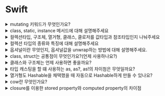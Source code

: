 # Swift

<details>
<summary> mutating 키워드가 무엇인가요? </summary>
<div markdown="1">

- 스위프트에서 클래스는 레퍼런스 타입이고 구조체와 열거형은 값 타입이다. 값 타입은 기본적으로 인스턴스 메소드에서 내부 데이터를 수정할 수가 없다.

- 값 타입의 속성을 수정하려면 인스턴스 메서드에서 mutating 키워드를 사용해야 한다.

</div>
</details>


<details>
<summary> class, static, instance 메서드에 대해 설명해주세요 </summary>
<div markdown="1">

- 인스턴스 메소드 : 클래스, 구조체, 열거형의 인스턴스에 속한 메소드를 의미합니다. 클래스를 인스턴스화 후 해당 메소드를 호출해야한다.

- 타입 메소드 : class, static 키워드가 붙는다. 클래스를 인스턴스와 하지 않아도 바로 타입 자체에서 호출할 수 있다. class는 오버라이드 가능, static은 불가, final + class == static

</div>
</details>

<details>
<summary> 컬렉션타입, 구조체, 열거형, 클래스, 클로저를 값타입과 참조타입인지 나눠주세요 </summary>
<div markdown="1">

- 스위프트에서 모든 데이터타입(Int, Double, Set, Array, Dictionary 등등)은 모두 구조체 기반으로 구현되어있다. 구조체 기반이기 때문에 값타입이다. 열거형은 값타입이다.

- 클래스와 클로저(함수)는 참조타입이다.

</div>
</details>

<details>
  <summary> 컬렉션 타입의 종류와 특징에 대해 설명해주세요 </summary>
  <p>
      
  - 이름처럼 ‘데이터들의 집합'으로, swift에서는 ‘지정된 타입의 데이터들의 묶음’을 말한다.
    지정된(데이터) 타입이라고 하는 이유는 swift의 컬렉션 타입이 모두 Generic Collection으로 구현되어 있기 때문이다.

  - swift에서는 Array, Set, Dictionary 세 가지 컬렉션 타입이 있다.
    세 가지 타입은 변수로 생성하면 데이터 구성을 변경할 수 있고, 상수로 선언하면 변경할 수 없다.

  공식문서 노트에 따르면..

  > 컬렉션은 생성한 이후 수정할 필요가 없다면, 상수에 할당하는 것이 바람직하다. “앞으로 이 컬렉션은 수정하면 안 된다.”라는 의도를 코드에 명시하므로 다른 개발자가 코드를 이해하기 쉽다.
  또한 컴파일러의 성능 최적화(performance optimization)를 가능하게 한다.
  > 

  ### Array

  - 같은 데이터 타입의 값들을 순서대로 저장하는 리스트이다.
  - 중복 값을 저장할 수 있고, 순서가 있다. (순서가 있기에 중복값 구분 가능)

  ```swift
  var fruits: [String] = [] // 빈 배열로 초기화 및 선언
  fruits = ["apple", "banana", "kiwi", "apple"] // 값이 중복되어도 순서가 있으므로 상관없다.
  ```

  ### Set
  - 같은 데이터 타입의 값들을 순서없이 저장하는 리스트이다.
  - 순서가 없다는 점을 빼고는 Array와 비슷하다.
  - 순서가 없기 때문에 서로 같은 값을 구분할 수 없으므로 중복값이 허용되지 않는다.

  → 공식문서에서 ‘세트는 순서가 중요하지 않거나, 유일한 값일 때 사용하라.’고 적혀있다.

  - 집합 연산을 할 수 있다.
  - swift는 타입 추론을 하기 때문에, 만약 그냥 선언하면 배열로 인식해버린다.
  - 따라서 선언할 때 반드시 타입을 적어주어야 한다.
  - Set에 들어가는 값의 타입은 꼭 Hashable 프로토콜을 채택하고 있어야 한다.

  ```swift
  var lottos = Set<Int>()
  lottos = [1, 3, 1, 5, 8] // 배열과 같이 대괄호로 표현한다.

  // 중복값이 있는 상태로 대입해줄 수는 있지만, 프린트 해보면 중복값이 제거 되어있다.
  print(lottos) // 1,3,5,8
  ```

  ### Dictionary

  - 순서 없이 key 와 value가 한 쌍으로 데이터를 저장하는 컬렉션 타입이다.
  - key와 value에 대한 타입을 지정해놓으면 해당 타입만 입력할 수 있다. 
  (모든 key의 타입 동일, 모든 value의 타입 동일)
  - 마찬가지로 순서가 없다.
  - key의 타입은 꼭 Hashable 프로토콜을 채택하고 있어야 한다.
  - 정렬하고 싶다면, key 또는 value 프로퍼티에 대해서 sorted()를 사용할 수 있다.

  ```swift
  var phoneBook: [String: String] = [:] // String타입의 key, String타입의 value인 딕셔너리 초기화 및 선언
  phoneBook["홍길동"] = "010-1111-1111" // 딕셔너리에 값 넣기
  phoneBook["김철수"] = "010-2222-2222"

  print(phoneBook["홍길동"]) // 010-1111-1111
  ```
  </p>
</details>

<details>
  <summary> 옵셔널이란 무엇인지, 옵셔널값을 unwrap하는 방법에 대해 설명해주세요.</summary>
  <br>

  - 옵셔널은 변수의 값이 `nil` 일 수 있다는 것을 표현하는 것이다.
  - 반대로 Optional이 아니라면(non-optional) 해당 값은 nil이 될 수 없음을 의미한다.

  ```swift
  var name: String? // ? 키워드를 사용

  var age: Int // 컴파일 에러
  var age = nil // 컴파일 에러
  ```

  - Optional 키워드를 사용하지 않았다면 값을 입력하라는 에러가 발생하고, 이후에도 `nil`을 넣으려고 하면 컴파일 에러가 발생한다.
  - `nil`을 가질 가능성이 있는 값은 컴파일 단계에서 에러를 발생시키기 때문에 unwrapping, binding 과정이 필요하다.

    <details>
      <summary> 1) Optional Unwrapping </summary>
      <br>

      ```swift
      var number: Int? = 10

      if number {
      let double = number! + number! // forced unwrapping
      }
      ```

      - `!` 키워드를 통해 강제로 값을 꺼내온다.
      - 만약 if로 `nil` 체크를 하지 않고 `!`를 사용한다면 런타임 에러가 발생할 수 있으므로, `!` 사용은 최대한 피하는게 좋다.

    </details>

    <details>
      <summary> 2) Optional Binding </summary>
      <br>

      - 변수에 값이 있을지 없을지 모르는 상황에서 Optional을 우리는 사용해야 하지만 그 값을 안전하게 추출하기 위해서 사용하는 방법이 Optional Binding이다.
      - Optional Binding에는 `if let`, `guard let` 두 가지가 있다.
      <br>
      
      **[ if let ]**
      ```swift
      // if let
      var number: Int? = 10

      if let number = number {
      print("number is \(number)") // number에 값이 있는 경우
      } else { // number에 값이 없는 경우
      print("number does not exist.")
      }
      ```

      - `Optional`값을 새로운 상수로 받고, if문의 괄호 안에서는 `non-optional`값을 사용한다.
      - 새로 선언된 상수는 `non-optional` 값이기 때문에 `!` 키워드를 사용할 필요가 없다.
      <br>
      
      **[ guard let ]**
      ```swift
      // guard let
      var number: Int? = 10

      guard let number = number else { return }
      ```

      - `Bool` 타입의 값으로 `guard`문을 동작시킬 수 있지만, 옵셔널 바인딩 역할도 가능하다.
      - `guard` 문은 항상 `else` 구문이 따라오고, `else` 블록 내부 코드에 자신보다 상위 코드 블록을 종료하는 코드가 반드시 들어가게 된다.
      - 코드 블록 종료 시 `return, break, continue, throw` 등 **“제어문 전환 명령어”**를 사용한다.

    </details>

    <details>
      <summary> 3) guard VS if let 특징 비교 </summary>
      <br>

      **[ guard문의 특징 ]**
      - 반드시 ‘제어문 전환 명령어'를 넣어주어야 한다.
      - 요구사항 조건 코드를 if let 보다 훨씬 간결하고 읽기 좋게 구성이 가능하다.
      - 예외 사항만 처리하고 싶을 때 좋다. ← [예외처리의 예시](https://dev200ok.blogspot.com/2020/03/swift-guard-let-if-let_24.html)
      - 함수 전체에서 optional로 추출된 상수나 함수를 사용할 수 있다.
      <br>
      
      **[ guard문 사용시 주의 사항 ]**
      - 제어문 전환 명령어를 쓸 수 없는 상황이라면 사용이 불가능하다.
      - 함수, 메서드, 반복문 등 특정 블록 내부에 위치하지 않는다면 사용이 제한된다.
      <br>
      
      **[ if let의 특징 ]**
      - 성공과 실패 2가지로 나누어서 원하는 작업이 가능하다.
      - 지역 변수로만 사용이 가능하다.
      - else문을 생략할 수 있다.
      - 옵셔널 바인딩된 상수는 그 블록 안에서만 변수 사용이 가능하다.
      <br>
      
      **[[ 언제 사용하면 좋을까? ]](https://www.hackingwithswift.com/quick-start/understanding-swift/when-to-use-guard-let-rather-than-if-let)**
      - guard : 예외 사항만 처리하고자할 때 사용하면 좋다.
      - if let : 조건을 가지고 나누어 처리할 때 사용하면 좋다.

    </details>

    <details>
      <summary> 4) Coalescing Nil Values </summary>
      <br>

      ```swift
      var number: Int? = 10
      print(number ?? 0) // number가 nil일 경우 0을 대신 출력
      ```

      - `Optional Int`타입의 number에 값이 들어있다면 unwrapping하고, `nil`일 경우 default값으로 `??` 뒤에 적힌 값을 반환하는 operator 이다.
    </details>
</details>

<details>
<summary>class, struct는 공통점이 무엇인가요?(언제 사용하나요?)</summary>
<div markdown="1">

  1.  서로 다른 타입들을 하나로 묶을 수 있다.
  2.  묶은 자료형들을 새로운 타입처럼 사용 가능하다.
  3.  클래스, 구조체 안에 함수나 프로퍼티를 정의할 수 있다.
  4.  extension이 가능하다.

</div>
</details>

<details>
  <summary> 클래스와 구조체는 언제 사용하면 좋을까요? </summary>
  <br>
  
  ## [ 클래스 < 구조체 ]
  ```
  - 구조체는 값타입으로 불변성을 유지하기 때문에 여러 스레드들이 한 인스턴스를 사용하는 다중 스레드 환경에서도 안전하게 사용될 수 있다.
  - 구조체는 `Stack`에 저장하기 때문에 인스턴스 생성이 더 빠르다.
  - `Heap`에 저장되는 클래스는 `Heap`에 인스턴스를 저장하고, 그 참조값을 `Stack`에 저장한다.
  ```
  <br>
  
  ## [ 클래스 > 구조체 ]
  ```
  - 구조체는 값타입이기 때문에 값이 같은 인스턴스가 매번 복사되어 사용되는데, 
    만약 어떤 인스턴스의 참조값의 고유성을 유지하고 싶다면 클래스를 사용한다.
  ```
</details>

<details>
  <summary> 타입 캐스팅을 할 떄 사용하는 as, as?, as!의 차이첨은 무엇일까요? </summary>
  <br>
  
  ## 타입 캐스팅(Type Casting) 이란?
  > 인스턴스의 타입을 확인하거나 클래스 계층의 다른 부모 클래스/자식 클래스로 취급하는 방법이다.
  
  ## 다운 캐스팅
  > 부모 클래스 -> 자식 클래스로 형변환 / 자식 클래스의 프로퍼티와 메서드를 사용하기 위한 방법이다.
  - `as?` (옵셔널 캐스팅) : 변환이 성공하면 옵셔널 값을 가지며, 실패시에는 nil을 반환한다.
  - `as!` (강제 캐스팅) : 변환이 성공하면 언래핑된 값을 가지며, 실패시 런타임 에러가 발생한다.
  
  ## 업 캐스팅
  > 자식 클래스 -> 부모 클래스로 형변환 / 부모 클래스의 프로퍼티와 메서드를 사용하기 위한 방법이다.
  - `as` : 타입 변환이 확실하게 가능한 경우에만 사용한다. (그 외에는 컴파일 에러 발생)
  
</details>

<details>
  <summary> 열거형도 Hashable을 채택했을 때 자동으로 Hashable하게 만들 수 있나요? </summary>
  <br>
  
  - 열거형은 `associated value`가 없는 경우에는 `Hashable` 프로토콜만 채택해도 `Hashable`하게 사용할 수 있다.
  - 하지만 `associated valu`e가 있는 경우에는 `Hash 메서드`를 구현해주어야 한다.
  
</details>

<details>
<summary> cow란 무엇인가요? </summary>
<div markdown="1">
<br>
  
  ### Copy on Write
  > 컴퓨터 프로그래밍에서 복사 동작을 할 때, 실제 원본이나 복사본이 수정되기 전까지는 복사를 하지 않고 원본 리소스를 공유함 원본이나 복사본에서 수정이 일어날 경우, 그때 복사하는 작업을 함

  ### 작동 방식
  대표적으로 Swift에서 Array는 Value 타입이기 때문에, 값 복사가 일어나게 된다. 하지만, cow 때문에 처음에는 같은 메모리를 참조하고 있다가 어느 하나가 수정이 일어나게 되면 복사가 진행된다.
  
  ### 사용하는 이유
  일단 복사를 한다고 해서 꼭 수정이 일어나는 것은 아니다. 따라서, 불필요한 메모리 비용을 줄이기 위해 사용된다.

</div>
</details>

<details>
  <summary> closure를 이용한 stored property와 computed property의 차이점 </summary>
  <br>
  - Closure를 이용하여 프로퍼티를 세팅하게 되면 해당 프로퍼티가 처음 호출이 될 때 클로저 안의 코드가 수행되어 프로퍼티의 값이 정해지고, 정해지고 난 후에는 그 값이 계속 쓰인다.
  - Computed property는 해당 변수가 호출이 될 때마다 computed property의 block이 실행되어 값을 반환한다.

</details>
